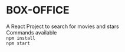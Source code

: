# BOX-OFFICE
A React Project to search for movies and stars</br>
Commands available<br>
<code>npm install<br>npm start</code>